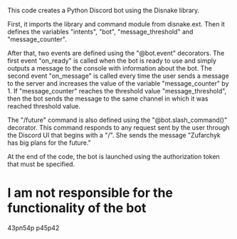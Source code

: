 This code creates a Python Discord bot using the Disnake library.

First, it imports the library and command module from disnake.ext. Then it defines the variables "intents", "bot", "message_threshold" and "message_counter".

After that, two events are defined using the "@bot.event" decorators. The first event "on_ready" is called when the bot is ready to use and simply outputs a message to the console with information about the bot. The second event "on_message" is called every time the user sends a message to the server and increases the value of the variable "message_counter" by 1. If "message_counter" reaches the threshold value "message_threshold", then the bot sends the message to the same channel in which it was reached threshold value.

The "/future" command is also defined using the "@bot.slash_command()" decorator. This command responds to any request sent by the user through the Discord UI that begins with a "/". She sends the message "Zufarchyk has big plans for the future."

At the end of the code, the bot is launched using the authorization token that must be specified.

# I am not responsible for the functionality of the bot
43рп54р
р45р42
